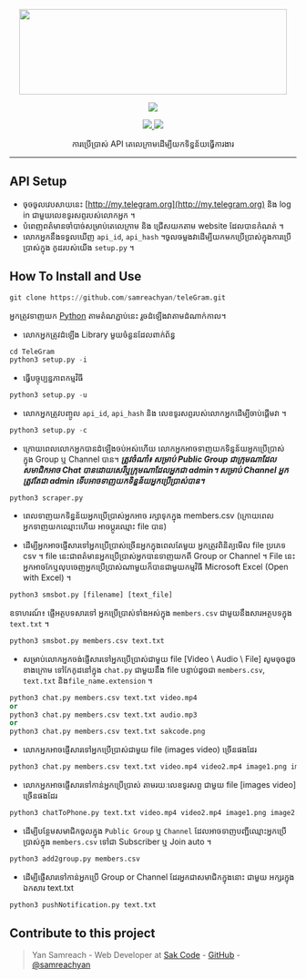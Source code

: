 <p align="center">
  <img src="https://raw.githubusercontent.com/samreachyan /TeleGram/master/.image/20191203_205322.jpg" width="470" height="150">
</p>

<p align="center"><img src="https://img.shields.io/badge/Version-3.1-brightgreen"></p>
<p align="center">
  <a href="https://github.com/th3unkn0n">
    <img src="https://img.shields.io/github/followers/th3unkn0n?label=Follow&style=social">
  </a>
  <a href="https://github.com/th3unkn0n/TeleGram-Group-Scraper">
    <img src="https://img.shields.io/github/stars/th3unkn0n/TeleGram-Group-Scraper?style=social">
  </a>
</p>
<p align="center">
  ការប្រើប្រាស់ API តេលេក្រាមដើម្បីយកទិន្នន័យធ្វើការងារ
</p>
<p align="center">
</p>

---

## API Setup

- ចុចចូលវេបសាយនេះ [http://my.telegram.org](http://my.telegram.org) និង log in ជាមួយលេខទូរសព្ទរបស់លោកអ្នក ។
- បំពេញពត៌មានចាំបាច់សម្រាប់តេលេក្រាម និង ជ្រើសយកតាម website ដែលបានកំណត់ ។
- លោកអ្នកនឹងទទួលឃើញ `api_id`, `api_hash` ។​ ចូលចម្លងវាដើម្បីយកមកប្រើប្រាស់ក្នុងការប្រើប្រាស់ក្នុង កូដរបស់យើង `setup.py` ។​

## How To Install and Use

```py
git clone https://github.com/samreachyan/teleGram.git
```

អ្នកត្រូវទាញយក [Python](https://www.python.org/downloads/) តាមតំណភ្ជាប់នេះ រួចដំឡើងវាតាមដំណាក់កាល។

- លោកអ្នកត្រូវដំឡើង Library មួយចំនួនដែលពាក់ព័ន្ធ

```py
cd TeleGram
python3 setup.py -i
```

- ធ្វើបច្ចុប្បន្នភាពកម្មវិធី

```py
python3 setup.py -u
```

- លោកអ្នកត្រូវបញ្ចូល `api_id`,​ `api_hash` និង លេខទូរសព្ទរបស់លោកអ្នកដើម្បីចាប់ផ្តើមវា ។

```py
python3 setup.py -c
```

- ក្រោយពេលលោកអ្នកបានដំឡើងចប់អស់ហើយ លោកអ្នកអាចទាញយកទិន្នន័យអ្នកប្រើប្រាស់ ក្នុង Group ឬ ​Channel បាន។
  **_ត្រូវចំណាំ៖ សម្រាប់ Public Group ជាក្រុមណាដែលសមាជិកអាច Chat បានដោយសេរីឬក្រុមណាដែលអ្នកជា admin។ សម្រាប់ Channel អ្នកត្រូវតែជា admin ទើបអាចទាញយកទិន្នន័យអ្នកប្រើប្រាស់បាន។_**

```
python3 scraper.py
```

- ពេលទាញយកទិន្នន័យអ្នកប្រើប្រាស់អ្នកអាច រក្សាទុកក្នុង members.csv (ក្រោយពេលអ្នកទាញយកឈ្មោះហើយ អាចប្តូរឈ្មោះ file បាន)

- ដើម្បីអ្នកអាចផ្ញើសារទៅអ្នកប្រើប្រាស់ច្រើនអ្នកក្នុងពេលតែមួយ អ្នកត្រូវពិនិត្យមើល file ប្រភេទ csv ។ file នេះជាពត៌មានអ្នកប្រើប្រាស់អ្នកបានទាញយកពី Group or Channel ។ File នេះអ្នកអាចកែឬលុបចេញអ្នកប្រើប្រាស់ណាមួយក៏បានជាមួយកម្មវិធី Microsoft Excel (Open with Excel) ។

```py
python3 smsbot.py [filename] [text_file]
```

ឧទាហរណ៍៖ ផ្ញើអត្ថបទសារទៅ អ្នកប្រើប្រាស់ទាំងអស់ក្នុង `members.csv` ជាមួយនឹងសារអត្ថបទក្នុង `text.txt` ។

```py
python3 smsbot.py members.csv text.txt
```

- សម្រាប់លោកអ្នកចង់ផ្ញើសារទៅអ្នកប្រើប្រាស់ជាមួយ file [Video \ Audio \ File] សូមចុចដូចខាងក្រោម
  ទៅកែកូដនៅក្នុង `chat.py` ជាមួយនឹង file បន្ទាប់ដូចជា `members.csv`, `text.txt` និង​ `file_name.extension` ។

```py
python3 chat.py members.csv text.txt video.mp4
or
python3 chat.py members.csv text.txt audio.mp3
or
python3 chat.py members.csv text.txt sakcode.png
```

- លោកអ្នកអាចផ្ញើសារទៅអ្នកប្រើប្រាស់ជាមួយ file (images video) ច្រើនផងដែរ

```py
python3 chat.py members.csv text.txt video.mp4 video2.mp4 image1.png image2.png
```

- លោកអ្នកអាចផ្ញើសារទៅកាន់អ្នកប្រើប្រាស់ តាមរយៈលេខទូរសព្ទ ជាមួយ file [images video] ច្រើនផងដែរ

```py
python3 chatToPhone.py text.txt video.mp4 video2.mp4 image1.png image2.png
```

- ដើម្បីបន្ថែមសមាជិកចូលក្នុង `Public Group` ឬ `Channel` ដែលអាចទាញបញ្ជីឈ្មោះអ្នកប្រើប្រាស់ក្នុង `members.csv` ទៅជា Subscriber ឬ Join auto ។

```py
python3 add2group.py members.csv
```

- ដើម្បីផ្ញើសារទៅកាន់អ្នកប្រើ Group or Channel ដែរអ្នកជាសមាជិកក្នុងនោះ ជាមួយ អក្សរក្នុង​ឯកសារ text.txt

```py
python3 pushNotification.py text.txt
```

## Contribute to this project

> Yan Samreach - Web Developer at [Sak Code](https://sakcode.net/) - [GitHub](https://github.com/samreachyan/TeleGram) - [@samreachyan](https://t.me/samreachyan)
